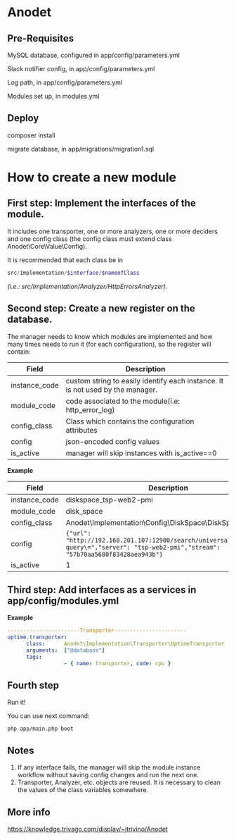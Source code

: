 Anodet
===========
Pre-Requisites
--------------
MySQL database, configured in app/config/parameters.yml

Slack notifier config, in app/config/parameters.yml

Log path, in app/config/parameters.yml

Modules set up, in modules.yml

Deploy
--------------

composer install

migrate database, in app/migrations/migration1.sql

How to create a new module
===========
First step: Implement the interfaces of the module.
--------------

It includes one transporter, one or more analyzers, one or more deciders and one config class (the config class must extend class Anodet\Core\Value\Config).

It is recommended that each class be in

```php
src/Implementation/$interface/$nameofClass
```

*(i.e.: src/Implementation/Analyzer/HttpErrorsAnalyzer).*

Second step: Create a new register on the database.
--------------

The manager needs to know which modules are implemented and how many times needs to run it (for each configuration), so the register will contain:

| Field            |           Description                                                            |  
| ---------------- | ---------------------------------------------------------------------------------|
| instance_code    |   custom string to easily identify each instance. It is not used by the manager. |
| module_code      |   code associated to the module(i.e: http_error_log)                              |
| config_class     |   Class which contains the configuration attributes                              |
| config           |   json-encoded config values                                                     |
| is_active        |   manager will skip instances with is_active==0                                  |

**Example**

| Field            |           Description                                                            |  
| ---------------- | ---------------------------------------------------------------------------------|
| instance_code | diskspace_tsp-web2-pmi                                                              |
| module_code   | disk_space                                                                          |
| config_class  | Anodet\Implementation\Config\DiskSpace\DiskSpaceConfig                              |
| config	    | ```{"url": "http://192.168.201.107:12900/search/universal/absolute\?query\=","server": "tsp-web2-pmi","stream": "57b70aa5680f83428aea943b"}```  |
| is_active	    |     1                                                                               |

 
Third step: Add interfaces as a services in app/config/modules.yml
--------------

**Example**
```yaml
-----------------------Transporter-----------------------
uptime.transporter:                                                         # Name doesn't matter, but it need to be unique!
      class:      Anodet\Implementation\Transporter\UptimeTransporter
      arguments:  ["@database"]                                             # You can inject a service, like the database, if you want
      tags:
                  - { name: transporter, code: cpu }                        # 'name' contains the interface of module {transporter, analyzer, decider}, 'code' is used for know the configuration class associated
```

Fourth step
--------------
Run it!

You can use next command:

    php app/main.php boot
    
Notes
--------------

1. If any interface fails, the manager will skip the module instance workflow without saving config changes and run the next one.
2. Transporter, Analyzer, etc. objects are reused. It is necessary to clean the values of the class variables somewhere.


More info
--------------
<https://knowledge.trivago.com/display/~jtrivino/Anodet>
